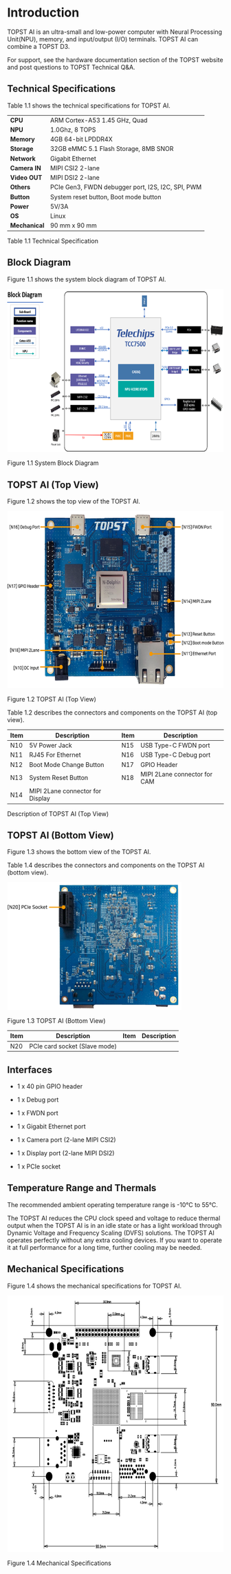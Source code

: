 ﻿# Introduction

TOPST AI is an ultra-small and low-power computer with Neural Processing
Unit(NPU), memory, and input/output (I/O) terminals. TOPST AI can
combine a TOPST D3.

For support, see the hardware documentation section of the TOPST website
and post questions to TOPST Technical Q&A.

## Technical Specifications

Table 1.1 shows the technical specifications for TOPST AI.

|                |                                                   |
|----------------|---------------------------------------------------|
| **CPU**        | ARM Cortex-A53 1.45 GHz, Quad                     |
| **NPU**        | 1.0Ghz, 8 TOPS                                    |
| **Memory**     | 4GB 64-bit LPDDR4X                                |
| **Storage**    | 32GB eMMC 5.1 Flash Storage, 8MB SNOR             |
| **Network**    | Gigabit Ethernet                                  |
| **Camera IN**  | MIPI CSI2 2-lane                                  |
| **Video OUT**  | MIPI DSI2 2-lane                                  |
| **Others**     | PCIe Gen3, FWDN debugger port, I2S, I2C, SPI, PWM |
| **Button**     | System reset button, Boot mode button             |
| **Power**      | 5V/3A                                             |
| **OS**         | Linux                                             |
| **Mechanical** | 90 mm x 90 mm                                     |

Table 1.1 Technical Specification

## Block Diagram

Figure 1.1 shows the system block diagram of TOPST AI.

<img src="../media/1. Specification.image1.png"
style="width:7.27639in;height:3.94632in" />

Figure 1.1 System Block Diagram

## TOPST AI (Top View)

Figure 1.2 shows the top view of the TOPST AI.

<img src="../media/1. Specification.image2.png"
style="width:6.42396in;height:4.28264in" />

Figure 1.2 TOPST AI (Top View)

Table 1.2 describes the connectors and components on the TOPST AI (top
view).

| **Item** | **Description**                  | **Item** | **Description**              |
|----------|----------------------------------|----------|------------------------------|
| N10      | 5V Power Jack                    | N15      | USB Type-C FWDN port         |
| N11      | RJ45 For Ethernet                | N16      | USB Type-C Debug port        |
| N12      | Boot Mode Change Button          | N17      | GPIO Header                  |
| N13      | System Reset Button              | N18      | MIPI 2Lane connector for CAM |
| N14      | MIPI 2Lane connector for Display |          |                              |

Description of TOPST AI (Top View)

## TOPST AI (Bottom View)

Figure 1.3 shows the bottom view of the TOPST AI.

Table 1.4 describes the connectors and components on the TOPST AI
(bottom view).

<img src="../media/1. Specification.image3.png"
style="width:4.22708in;height:3.07778in" />

Figure 1.3 TOPST AI (Bottom View)

| **Item** | **Description**               | **Item** | **Description** |
|----------|-------------------------------|----------|-----------------|
| N20      | PCIe card socket (Slave mode) |          |                 |

## Interfaces

- 1 x 40 pin GPIO header

- 1 x Debug port

- 1 x FWDN port

- 1 x Gigabit Ethernet port

- 1 x Camera port (2-lane MIPI CSI2)

- 1 x Display port (2-lane MIPI DSI2)

- 1 x PCIe socket

## Temperature Range and Thermals

The recommended ambient operating temperature range is -10°C to 55°C.

The TOPST AI reduces the CPU clock speed and voltage to reduce thermal
output when the TOPST AI is in an idle state or has a light workload
through Dynamic Voltage and Frequency Scaling (DVFS) solutions. The
TOPST AI operates perfectly without any extra cooling devices. If you
want to operate it at full performance for a long time, further cooling
may be needed.

## Mechanical Specifications

Figure 1.4 shows the mechanical specifications for TOPST AI.

<img src="../media/1. Specification.image4.png"
style="width:7.27639in;height:6.20479in" />

Figure 1.4 Mechanical Specifications
